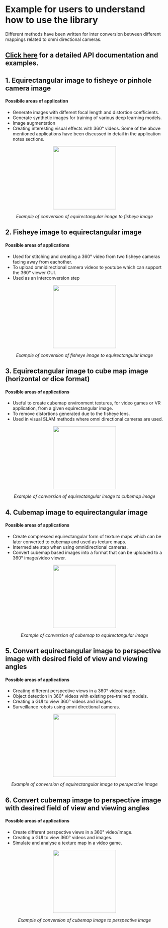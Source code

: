 # Example for users to understand how to use the library

Different methods have been written for inter conversion between different mappings related to omni directional cameras.
## [Click here](https://kaustubh-sadekar.github.io/OmniCV-Lib/Examples.html) for a detailed API documentation and examples.

## 1. Equirectangular image to fisheye or pinhole camera image
#### Possibile areas of application
* Generate images with different focal length and distortion coefficients.
* Generate synthetic images for training of various deep learning models.
* Image augmentation
* Creating interesting visual effects with 360&deg; videos.
Some of the above mentioned applications have been discussed in detail in the application notes sections.

<p align="center">
  <img height="200" src="/gifs/eqrect2fisheye.gif">
</p>
<p align="center">
  <i>Example of conversion of equirectangular image to fisheye image</i>
</p>


## 2. Fisheye image to equirectangular image
#### Possible areas of applications
* Used for stitching and creating a 360&deg; video from two fisheye cameras facing away from eachother.
* To upload omnidirectional camera videos to youtube which can support the 360&deg; viewer GUI.
* Used as an interconversion step

<p align="center">
  <img height="200" src="/gifs/fisheye2eqrect1.gif">
</p>
<p align="center">
  <i>Example of conversion of fisheye image to equirectangular image</i>
</p>


## 3. Equirectangular image to cube map image (horizontal or dice format)
#### Possible areas of applications
* Useful to create cubemap environment textures, for video games or VR application, from a given equirectangular image.
* To remove distortions generated due to the fisheye lens.
* Used in visual SLAM methods where omni directional cameras are used.

<p align="center">
  <img height="200" src="/gifs/equirect2cubemap_dice.gif">
</p>
<p align="center">
  <i>Example of conversion of equirectangular image to cubemap image</i>
</p>


## 4. Cubemap image to equirectangular image
#### Possible areas of applications
* Create compressed equirectangular form of texture maps which can be later converted to cubemap and used as texture maps.
* Intermediate step when using omnidirectional cameras.
* Convert cubemap based images into a format that can be uploaded to a 360&deg; image/video viewer.
<p align="center">
  <img height="200" src="/gifs/cube2eqrect_dice.gif">
</p>
<p align="center">
  <i>Example of conversion of cubemap to equirectangular image</i>
</p>


## 5. Convert equirectangular image to perspective image with desired field of view and viewing angles
#### Possible areas of applications 
* Creating different perspective views in a 360&deg; video/image.
* Object detection in 360&deg; videos with existing pre-trained models.
* Creating a GUI to view 360&deg; videos and images.
* Surveillance robots using omni directional cameras.

<p align="center">
  <img height="200" src="/gifs/eqrect2persp.gif">
</p>
<p align="center">
  <i>Example of conversion of equirectangular image to perspective image</i>
</p>



## 6. Convert cubemap image to perspective image with desired field of view and viewing angles
#### Possible areas of applications 
* Create different perspective views in a 360&deg; video/image.
* Creating a GUI to view 360&deg; videos and images.
* Simulate and analyse a texture map in a video game.

<p align="center">
  <img height="200" src="/gifs/cubemap2persp_dice.gif">
</p>
<p align="center">
  <i>Example of conversion of cubemap image to perspective image</i>
</p>
